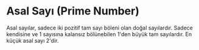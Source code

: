 # Asal Sayı (Prime Number)

Asal sayılar, sadece iki pozitif tam sayı böleni olan doğal sayılardır. 
Sadece kendisine ve 1 sayısına kalansız bölünebilen 1'den büyük tam sayılardır. 
En küçük asal sayı 2'dir.